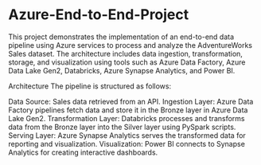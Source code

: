 # Azure-End-to-End-Project

This project demonstrates the implementation of an end-to-end data pipeline using Azure services to process and analyze the AdventureWorks Sales dataset. The architecture includes data ingestion, transformation, storage, and visualization using tools such as Azure Data Factory, Azure Data Lake Gen2, Databricks, Azure Synapse Analytics, and Power BI.

Architecture
The pipeline is structured as follows:

Data Source: Sales data retrieved from an API.
Ingestion Layer: Azure Data Factory pipelines fetch data and store it in the Bronze layer in Azure Data Lake Gen2.
Transformation Layer: Databricks processes and transforms data from the Bronze layer into the Silver layer using PySpark scripts.
Serving Layer: Azure Synapse Analytics serves the transformed data for reporting and visualization.
Visualization: Power BI connects to Synapse Analytics for creating interactive dashboards.
